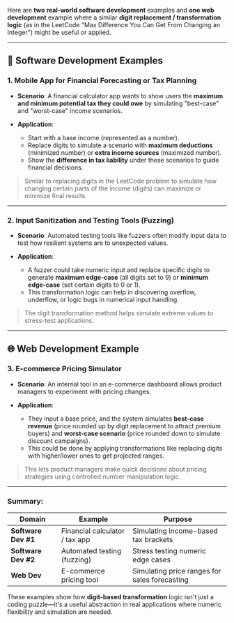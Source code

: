 Here are **two real-world software development** examples and **one web development** example where a similar **digit replacement / transformation logic** (as in the LeetCode "Max Difference You Can Get From Changing an Integer") might be useful or applied.

---

## 🔧 **Software Development Examples**

### **1. Mobile App for Financial Forecasting or Tax Planning**

* **Scenario**: A financial calculator app wants to show users the **maximum and minimum potential tax they could owe** by simulating "best-case" and "worst-case" income scenarios.
* **Application**:

  * Start with a base income (represented as a number).
  * Replace digits to simulate a scenario with **maximum deductions** (minimized number) or **extra income sources** (maximized number).
  * Show the **difference in tax liability** under these scenarios to guide financial decisions.

> Similar to replacing digits in the LeetCode problem to simulate how changing certain parts of the income (digits) can maximize or minimize final results.

---

### **2. Input Sanitization and Testing Tools (Fuzzing)**

* **Scenario**: Automated testing tools like fuzzers often modify input data to test how resilient systems are to unexpected values.
* **Application**:

  * A fuzzer could take numeric input and replace specific digits to generate **maximum edge-case** (all digits set to 9) or **minimum edge-case** (set certain digits to 0 or 1).
  * This transformation logic can help in discovering overflow, underflow, or logic bugs in numerical input handling.

> The digit transformation method helps simulate extreme values to stress-test applications.

---

## 🌐 **Web Development Example**

### **3. E-commerce Pricing Simulator**

* **Scenario**: An internal tool in an e-commerce dashboard allows product managers to experiment with pricing changes.
* **Application**:

  * They input a base price, and the system simulates **best-case revenue** (price rounded up by digit replacement to attract premium buyers) and **worst-case scenario** (price rounded down to simulate discount campaigns).
  * This could be done by applying transformations like replacing digits with higher/lower ones to get projected ranges.

> This lets product managers make quick decisions about pricing strategies using controlled number manipulation logic.

---

### Summary:

| Domain              | Example                        | Purpose                                       |
| ------------------- | ------------------------------ | --------------------------------------------- |
| **Software Dev #1** | Financial calculator / tax app | Simulating income-based tax brackets          |
| **Software Dev #2** | Automated testing (fuzzing)    | Stress testing numeric edge cases             |
| **Web Dev**         | E-commerce pricing tool        | Simulating price ranges for sales forecasting |

These examples show how **digit-based transformation** logic isn't just a coding puzzle—it's a useful abstraction in real applications where numeric flexibility and simulation are needed.
